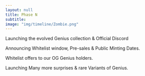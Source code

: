 ```yaml
---
layout: null
title: Phase N
subtitle:
image: "img/timeline/Zombie.png"
---
```


Launching the evolved Genius collection & Official Discord

Announcing Whitelist window, Pre-sales & Public Minting Dates.

Whitelist offers to our OG Genius holders.

Launching Many more surprises & rare Variants of Genius.
